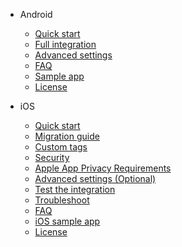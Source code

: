 [TODO: 
	- Add the "Introduction" section with "What is UserZoom?" and "Prerequisites" 
	- Confirm the android/one-page-full-doc and the iOS counterpart can be deleted
	- Get rid of the "Migration guide", "Test the integration" and "Troubleshoot" for both Android and iOS
	-
]: #

* Android
	* [Quick start](android/quick-start)
	* [Full integration](android/full-integration)
	* [Advanced settings](android/sdk-android-advanced-settings)
	* [FAQ](android/sdk-android-faq)
	* [Sample app](android/sample-android)
	* [License](android/sdk-android-license)

* iOS
	* [Quick start](ios/sdk-ios-setup)
	* [Migration guide](ios/sdk-ios-migration)
	* [Custom tags](ios/sdk-ios-custom-tags)
	* [Security](ios/sdk-ios-security)
	* [Apple App Privacy Requirements](ios/sdk-ios-apple-app-privacy)
	* [Advanced settings (Optional)](ios/sdk-ios-advanced-settings)
	* [Test the integration](ios/sdk-ios-integration-test)
	* [Troubleshoot](ios/sdk-ios-troubleshoot)
	* [FAQ](ios/sdk-ios-faq)
	* [iOS sample app](ios/sample-ios)
	* [License](ios/sdk-ios-license)
